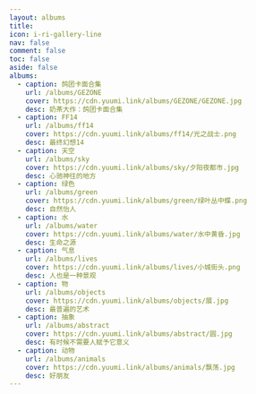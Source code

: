 ```yaml
---
layout: albums
title: 
icon: i-ri-gallery-line
nav: false
comment: false
toc: false
aside: false
albums:
  - caption: 鸽团卡面合集
    url: /albums/GEZONE
    cover: https://cdn.yuumi.link/albums/GEZONE/GEZONE.jpg
    desc: 奶茶大作：鸽团卡面合集
  - caption: FF14
    url: /albums/ff14
    cover: https://cdn.yuumi.link/albums/ff14/光之战士.png
    desc: 最终幻想14
  - caption: 天空
    url: /albums/sky
    cover: https://cdn.yuumi.link/albums/sky/夕阳夜都市.jpg
    desc: 心驰神往的地方
  - caption: 绿色
    url: /albums/green
    cover: https://cdn.yuumi.link/albums/green/绿叶丛中蝶.png
    desc: 自然怡人
  - caption: 水
    url: /albums/water
    cover: https://cdn.yuumi.link/albums/water/水中黄昏.jpg
    desc: 生命之源
  - caption: 气息
    url: /albums/lives
    cover: https://cdn.yuumi.link/albums/lives/小城街头.png
    desc: 人也是一种景观
  - caption: 物
    url: /albums/objects
    cover: https://cdn.yuumi.link/albums/objects/展.jpg
    desc: 最普遍的艺术
  - caption: 抽象
    url: /albums/abstract
    cover: https://cdn.yuumi.link/albums/abstract/圆.jpg
    desc: 有时候不需要人赋予它意义
  - caption: 动物
    url: /albums/animals
    cover: https://cdn.yuumi.link/albums/animals/飘荡.jpg
    desc: 好朋友
---
```


